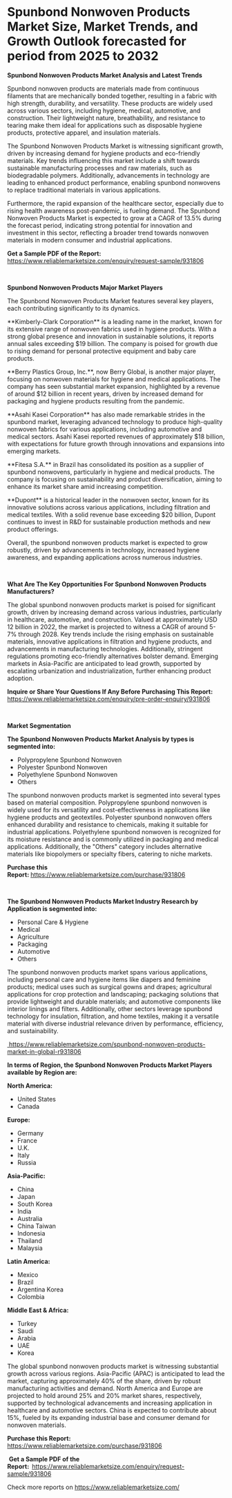 <p><h1>Spunbond Nonwoven Products Market Size, Market Trends, and Growth Outlook forecasted for period from 2025 to 2032</h1></p><p><strong>Spunbond Nonwoven Products Market Analysis and Latest Trends</strong></p>
<p><p>Spunbond nonwoven products are materials made from continuous filaments that are mechanically bonded together, resulting in a fabric with high strength, durability, and versatility. These products are widely used across various sectors, including hygiene, medical, automotive, and construction. Their lightweight nature, breathability, and resistance to tearing make them ideal for applications such as disposable hygiene products, protective apparel, and insulation materials.</p><p>The Spunbond Nonwoven Products Market is witnessing significant growth, driven by increasing demand for hygiene products and eco-friendly materials. Key trends influencing this market include a shift towards sustainable manufacturing processes and raw materials, such as biodegradable polymers. Additionally, advancements in technology are leading to enhanced product performance, enabling spunbond nonwovens to replace traditional materials in various applications.</p><p>Furthermore, the rapid expansion of the healthcare sector, especially due to rising health awareness post-pandemic, is fueling demand. The Spunbond Nonwoven Products Market is expected to grow at a CAGR of 13.5% during the forecast period, indicating strong potential for innovation and investment in this sector, reflecting a broader trend towards nonwoven materials in modern consumer and industrial applications.</p></p>
<p><strong>Get a Sample PDF of the Report:&nbsp;</strong> <a href="https://www.reliablemarketsize.com/enquiry/request-sample/931806?utm_campaign=3248&utm_medium=2&utm_source=Github&utm_content=ia&utm_term=21032025&utm_id=spunbond-nonwoven-products">https://www.reliablemarketsize.com/enquiry/request-sample/931806</a></p>
<p>&nbsp;</p>
<p><strong>Spunbond Nonwoven Products Major Market Players</strong></p>
<p><p>The Spunbond Nonwoven Products Market features several key players, each contributing significantly to its dynamics. </p><p>**Kimberly-Clark Corporation** is a leading name in the market, known for its extensive range of nonwoven fabrics used in hygiene products. With a strong global presence and innovation in sustainable solutions, it reports annual sales exceeding $19 billion. The company is poised for growth due to rising demand for personal protective equipment and baby care products.</p><p>**Berry Plastics Group, Inc.**, now Berry Global, is another major player, focusing on nonwoven materials for hygiene and medical applications. The company has seen substantial market expansion, highlighted by a revenue of around $12 billion in recent years, driven by increased demand for packaging and hygiene products resulting from the pandemic.</p><p>**Asahi Kasei Corporation** has also made remarkable strides in the spunbond market, leveraging advanced technology to produce high-quality nonwoven fabrics for various applications, including automotive and medical sectors. Asahi Kasei reported revenues of approximately $18 billion, with expectations for future growth through innovations and expansions into emerging markets.</p><p>**Fitesa S.A.** in Brazil has consolidated its position as a supplier of spunbond nonwovens, particularly in hygiene and medical products. The company is focusing on sustainability and product diversification, aiming to enhance its market share amid increasing competition.</p><p>**Dupont** is a historical leader in the nonwoven sector, known for its innovative solutions across various applications, including filtration and medical textiles. With a solid revenue base exceeding $20 billion, Dupont continues to invest in R&D for sustainable production methods and new product offerings.</p><p>Overall, the spunbond nonwoven products market is expected to grow robustly, driven by advancements in technology, increased hygiene awareness, and expanding applications across numerous industries.</p></p>
<p>&nbsp;</p>
<p><strong>What Are The Key Opportunities For Spunbond Nonwoven Products Manufacturers?</strong></p>
<p><p>The global spunbond nonwoven products market is poised for significant growth, driven by increasing demand across various industries, particularly in healthcare, automotive, and construction. Valued at approximately USD 12 billion in 2022, the market is projected to witness a CAGR of around 5-7% through 2028. Key trends include the rising emphasis on sustainable materials, innovative applications in filtration and hygiene products, and advancements in manufacturing technologies. Additionally, stringent regulations promoting eco-friendly alternatives bolster demand. Emerging markets in Asia-Pacific are anticipated to lead growth, supported by escalating urbanization and industrialization, further enhancing product adoption.</p></p>
<p><strong>Inquire or Share Your Questions If Any Before Purchasing This Report:</strong> <a href="https://www.reliablemarketsize.com/enquiry/pre-order-enquiry/931806?utm_campaign=3248&utm_medium=2&utm_source=Github&utm_content=ia&utm_term=21032025&utm_id=spunbond-nonwoven-products">https://www.reliablemarketsize.com/enquiry/pre-order-enquiry/931806</a></p>
<p>&nbsp;</p>
<p><strong>Market Segmentation</strong></p>
<p><strong>The Spunbond Nonwoven Products Market Analysis by types is segmented into:</strong></p>
<p><ul><li>Polypropylene Spunbond Nonwoven</li><li>Polyester Spunbond Nonwoven</li><li>Polyethylene Spunbond Nonwoven</li><li>Others</li></ul></p>
<p><p>The spunbond nonwoven products market is segmented into several types based on material composition. Polypropylene spunbond nonwoven is widely used for its versatility and cost-effectiveness in applications like hygiene products and geotextiles. Polyester spunbond nonwoven offers enhanced durability and resistance to chemicals, making it suitable for industrial applications. Polyethylene spunbond nonwoven is recognized for its moisture resistance and is commonly utilized in packaging and medical applications. Additionally, the "Others" category includes alternative materials like biopolymers or specialty fibers, catering to niche markets.</p></p>
<p><strong>Purchase this Report:&nbsp;</strong><a href="https://www.reliablemarketsize.com/purchase/931806?utm_campaign=3248&utm_medium=2&utm_source=Github&utm_content=ia&utm_term=21032025&utm_id=spunbond-nonwoven-products">https://www.reliablemarketsize.com/purchase/931806</a></p>
<p>&nbsp;</p>
<p><strong>The Spunbond Nonwoven Products Market Industry Research by Application is segmented into:</strong></p>
<p><ul><li>Personal Care & Hygiene</li><li>Medical</li><li>Agriculture</li><li>Packaging</li><li>Automotive</li><li>Others</li></ul></p>
<p><p>The spunbond nonwoven products market spans various applications, including personal care and hygiene items like diapers and feminine products; medical uses such as surgical gowns and drapes; agricultural applications for crop protection and landscaping; packaging solutions that provide lightweight and durable materials; and automotive components like interior linings and filters. Additionally, other sectors leverage spunbond technology for insulation, filtration, and home textiles, making it a versatile material with diverse industrial relevance driven by performance, efficiency, and sustainability.</p></p>
<p><a href="https://www.reliablemarketsize.com/spunbond-nonwoven-products-market-in-global-r931806?utm_campaign=3248&utm_medium=2&utm_source=Github&utm_content=ia&utm_term=21032025&utm_id=spunbond-nonwoven-products">&nbsp;https://www.reliablemarketsize.com/spunbond-nonwoven-products-market-in-global-r931806</a></p>
<p><strong>In terms of Region, the Spunbond Nonwoven Products Market Players available by Region are:</strong></p>
<p>
    <p> <strong> North America: </strong>
        <ul>
            <li>United States</li>
            <li>Canada</li>
        </ul>
        </p> 
    <p> <strong> Europe: </strong>
        <ul>
            <li>Germany</li>
            <li>France</li>
            <li>U.K.</li>
            <li>Italy</li>
            <li>Russia</li>
        </ul>
        </p> 
    <p> <strong> Asia-Pacific: </strong>
        <ul>
            <li>China</li>
            <li>Japan</li>
            <li>South Korea</li>
            <li>India</li>
            <li>Australia</li>
            <li>China Taiwan</li>
            <li>Indonesia</li>
            <li>Thailand</li>
            <li>Malaysia</li>
        </ul>
        </p> 
    <p> <strong> Latin America: </strong>
        <ul>
            <li>Mexico</li>
            <li>Brazil</li>
            <li>Argentina Korea</li>
            <li>Colombia</li>
        </ul>
        </p> 
    <p> <strong> Middle East & Africa: </strong>
        <ul>
            <li>Turkey</li>
            <li>Saudi</li>
            <li>Arabia</li>
            <li>UAE</li>
            <li>Korea</li>
        </ul>
    </p>
    </p>
<p><p>The global spunbond nonwoven products market is witnessing substantial growth across various regions. Asia-Pacific (APAC) is anticipated to lead the market, capturing approximately 40% of the share, driven by robust manufacturing activities and demand. North America and Europe are projected to hold around 25% and 20% market shares, respectively, supported by technological advancements and increasing application in healthcare and automotive sectors. China is expected to contribute about 15%, fueled by its expanding industrial base and consumer demand for nonwoven materials.</p></p>
<p><strong>Purchase this Report: </strong><a href="https://www.reliablemarketsize.com/purchase/931806?utm_campaign=3248&utm_medium=2&utm_source=Github&utm_content=ia&utm_term=21032025&utm_id=spunbond-nonwoven-products">https://www.reliablemarketsize.com/purchase/931806</a></p>
<p>&nbsp;<strong>Get a Sample PDF of the Report:&nbsp;&nbsp;</strong><a href="https://www.reliablemarketsize.com/enquiry/request-sample/931806?utm_campaign=3248&utm_medium=2&utm_source=Github&utm_content=ia&utm_term=21032025&utm_id=spunbond-nonwoven-products">https://www.reliablemarketsize.com/enquiry/request-sample/931806</a></p>
<p><strong></strong></p>
<p>Check more reports on <a href="https://www.reliablemarketsize.com/?utm_campaign=3248&utm_medium=2&utm_source=Github&utm_content=ia&utm_term=21032025&utm_id=spunbond-nonwoven-products">https://www.reliablemarketsize.com/</a></p>